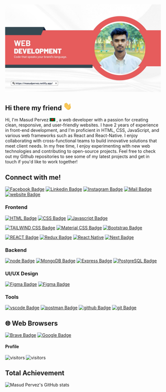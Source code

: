 ![Github Banner](./Assest/Github-banner.jpg)

## Hi there my friend <img src="./Assest/hello.gif" width="28px" alt="hi">

Hi, I'm Masud Pervez  <img src="./Assest/bangladesh.png" width="18"/> , a web developer with a passion for creating clean, responsive, and user-friendly websites. I have 2 years of experience in front-end development, and I'm proficient in HTML, CSS, JavaScript, and various web frameworks such as React and React-Native. I enjoy collaborating with cross-functional teams to build innovative solutions that meet client needs. In my free time, I enjoy experimenting with new web technologies and contributing to open-source projects. Feel free to check out my Github repositories to see some of my latest projects and get in touch if you'd like to work together! 

## Connect with me!

[![Facebook Badge](https://img.shields.io/badge/Facebook-1877F2?style=for-the-badge&logo=facebook&logoColor=white)](https://facebook.com/masud.pervez.31337)  [![Linkedin Badge](https://img.shields.io/badge/LinkedIn-0077B5?style=for-the-badge&logo=linkedin&logoColor=white)](https://www.linkedin.com/in/masud-pervez-71792b223/)  [![Instagram Badge](https://img.shields.io/badge/Instagram-E4405F?style=for-the-badge&logo=instagram&logoColor=white)](https://instagram.com/learnwithsumit)  [![Mail Badge](https://img.shields.io/badge/Gmail-D14836?style=for-the-badge&logo=gmail&logoColor=white)](mailto:masudpervez431@gmail.com) [![website Badge](https://img.shields.io/badge/website-000000?style=for-the-badge&logo=About.me&logoColor=white)](https://masudpervez.netlify.app/) 

### Frontend 
[![HTML Badge](https://img.shields.io/badge/HTML5-E34F26?style=for-the-badge&logo=html5&logoColor=white)](#)  [![CSS Badge](https://img.shields.io/badge/CSS3-1572B6?style=for-the-badge&logo=css3&logoColor=white)](#)   [![Javascript Badge](https://img.shields.io/badge/-Javascript-F0DB4F?style=for-the-badge&labelColor=black&logo=javascript&logoColor=F0DB4F)](#)

[![TAILWIND CSS Badge](https://img.shields.io/badge/Tailwind_CSS-38B2AC?style=for-the-badge&logo=tailwind-css&logoColor=white)](#)  [![Material CSS Badge](https://img.shields.io/badge/Material--UI-0081CB?style=for-the-badge&logo=material-ui&logoColor=white)](#)  [![Bootstrap Badge](https://img.shields.io/badge/Bootstrap-563D7C?style=for-the-badge&logo=bootstrap&logoColor=white)](#)

[![REACT Badge](https://img.shields.io/badge/React-20232A?style=for-the-badge&logo=react&logoColor=61DAFB)](#) 
[![Redux Badge](https://img.shields.io/badge/Redux-593D88?style=for-the-badge&logo=redux&logoColor=white)](#) [![React Native](https://img.shields.io/badge/React_Native-20232A?style=for-the-badge&logo=react&logoColor=61DAFB)](#) [![Next Badge](https://img.shields.io/badge/Next-20232A?style=for-the-badge&logo=react&logoColor=61DAFB)](#)
<br/>

### Backend

[![node Badge](https://img.shields.io/badge/Node.js-43853D?style=for-the-badge&logo=node.js&logoColor=white)](#) 
[![MongoDB Badge](https://img.shields.io/badge/MongoDB-4EA94B?style=for-the-badge&logo=MongoDB&logoColor=white)](#) 
[![Express Badge](https://img.shields.io/badge/Express.js-404D59?style=for-the-badge)](#) 
[![PostgreSQL Badge](	https://img.shields.io/badge/PostgreSQL-316192?style=for-the-badge&logo=postgresql&logoColor=white)](#) 
<br>

### UI/UX Design

[![Figma Badge](https://img.shields.io/badge/Figma-F24E1E?style=for-the-badge&logo=figma&logoColor=white)](#) [![Figma Badge](https://img.shields.io/badge/Adobe%20XD-470137?style=for-the-badge&logo=Adobe%20XD&logoColor=#FF61F6)](#) 
### Tools
[![vscode Badge](https://img.shields.io/badge/vs--code-22A6F2?style=for-the-badge&logo=vs-code&logoColor=white)](#) 
[![postman Badge](https://img.shields.io/badge/postman-FE6C37?style=for-the-badge&logo=postman&logoColor=white)](#) 
[![github Badge](https://img.shields.io/badge/github-ffffff?style=for-the-badge&logo=github&logoColor=black)](#) 
[![git Badge](https://img.shields.io/badge/git-FE6C37?style=for-the-badge&logo=git&logoColor=413932)](#) 


## 🌐 Web Browsers
[![Brave Badge](https://img.shields.io/badge/Brave-FF1B2D?style=for-the-badge&logo=Brave&logoColor=white)](#) [![Google Badge](https://img.shields.io/badge/Google_chrome-4285F4?style=for-the-badge&logo=Google-chrome&logoColor=white)](#) 
#### Profile

![visitors](https://visitor-badge.glitch.me/badge?page_id=Masud-Pervez.Masud-Pervez)
![visitors](https://img.shields.io/github/followers/{Masud-Pervez}.svg?style=social&label=Follow&maxAge=2592000)
## Total Achievement
![Masud Pervez's GitHub stats](https://github-readme-stats.vercel.app/api?username=Masud-Pervez&show_icons=true&bg_color=00000000)